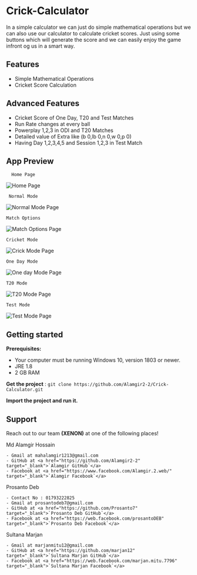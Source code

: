 # Crick-Calculator
In a simple calculator we can just do simple mathematical operations but we can also
use our calculator to calculate cricket scores. Just using some buttons which will generate the
score and we can easily enjoy the game infront og us in a smart way.

## Features
 * Simple Mathematical Operations
 * Cricket Score Calculation
 
## Advanced Features
 * Cricket Score of One Day, T20 and Test Matches 
 * Run Rate changes at every ball
 * Powerplay 1,2,3 in ODI and T20 Matches
 * Detailed value of Extra like (b 0,lb 0,n 0,w 0,p 0) 
 * Having Day 1,2,3,4,5 and Session 1,2,3 in Test Match
 
## App Preview 
```
  Home Page
```
 ![Home Page](https://github.com/Alamgir2-2/Crick-Calculator/blob/main/icons/home_page.png)
 
 ```
  Normal Mode
```
 ![Normal Mode Page](https://github.com/Alamgir2-2/Crick-Calculator/blob/main/icons/normal_calculator_page.png)
  ```
  Match Options
```
 ![Match Options Page](https://github.com/Alamgir2-2/Crick-Calculator/blob/main/icons/Cricket_page.png)
 
  ```
  Cricket Mode
```
 ![Crick Mode Page](https://github.com/Alamgir2-2/Crick-Calculator/blob/main/icons/cricket_mode.png)
 
  ```
One Day Mode
```
 ![One day Mode Page](https://github.com/Alamgir2-2/Crick-Calculator/blob/main/icons/one_day_match_page.png)
 ```
T20 Mode
```
 ![T20 Mode Page](https://github.com/Alamgir2-2/Crick-Calculator/blob/main/icons/t20_match.png)
 
 ```
Test Mode
```
 ![Test Mode Page](https://github.com/Alamgir2-2/Crick-Calculator/blob/main/icons/test_match.png)
 
 ## Getting started
**Prerequisites:**
- Your computer must be running Windows 10, version 1803 or newer.
- JRE 1.8
- 2 GB RAM

**Get the project** :
    ```
    git clone https://github.com/Alamgir2-2/Crick-Calculator.git
    ```
    
**Import the project and run it.**    

## Support

Reach out to our team **(XENON)** at one of the following places!

Md Alamgir Hossain
 ```
- Gmail at mahalamgir1213@gmail.com
- GitHub at <a href="https://github.com/Alamgir2-2" target="_blank">`Alamgir GitHub`</a>
- Facebook at <a href="https://www.facebook.com/Alamgir.2.web/" target="_blank">`Alamgir Facebook`</a>

 ```
 Prosanto Deb
 ```
- Contact No : 01793222825
- Gmail at prosantodeb7@gmail.com
- GitHub at <a href="https://github.com/Prosanto7" target="_blank">`Prosanto Deb GitHub`</a>
- Facebook at <a href="https://web.facebook.com/prosantoDEB" target="_blank">`Prosanto Deb Facebook`</a>

```
 Sultana Marjan
 ```
- Gmail at marjanmitu12@gmail.com 
- GitHub at <a href="https://github.com/marjan12" target="_blank">`Sultana Marjan GitHub`</a>
- Facebook at <a href="https://web.facebook.com/marjan.mitu.7796" target="_blank">`Sultana Marjan Facebook`</a>

```
 
  
 
 
